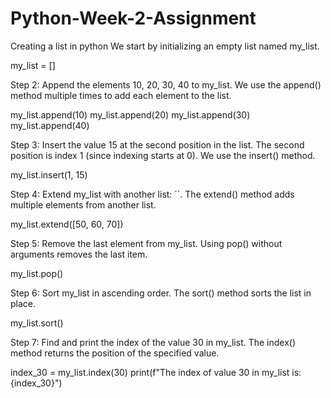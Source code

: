 # Python-Week-2-Assignment
Creating a list in python
We start by initializing an empty list named my_list. 

my_list = []

Step 2: Append the elements 10, 20, 30, 40 to my_list.
We use the append() method multiple times to add each element to the list.

my_list.append(10)
my_list.append(20)
my_list.append(30)
my_list.append(40)

Step 3: Insert the value 15 at the second position in the list.
The second position is index 1 (since indexing starts at 0). We use the insert() method.

my_list.insert(1, 15)

Step 4: Extend my_list with another list: ``.
The extend() method adds multiple elements from another list.

my_list.extend([50, 60, 70])

Step 5: Remove the last element from my_list.
Using pop() without arguments removes the last item.

my_list.pop()

Step 6: Sort my_list in ascending order.
The sort() method sorts the list in place.

my_list.sort()

Step 7: Find and print the index of the value 30 in my_list.
The index() method returns the position of the specified value.

index_30 = my_list.index(30)
print(f"The index of value 30 in my_list is: {index_30}")
